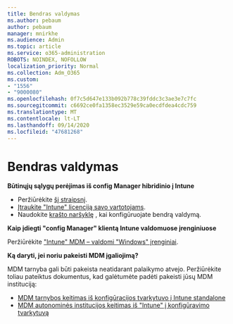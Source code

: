 ```yaml
---
title: Bendras valdymas
ms.author: pebaum
author: pebaum
manager: mnirkhe
ms.audience: Admin
ms.topic: article
ms.service: o365-administration
ROBOTS: NOINDEX, NOFOLLOW
localization_priority: Normal
ms.collection: Adm_O365
ms.custom:
- "1556"
- "9000080"
ms.openlocfilehash: 0f7c5d647e133b092b778c39fddc3c3ae3e7c7fc
ms.sourcegitcommit: c6692ce0fa1358ec3529e59ca0ecdfdea4cdc759
ms.translationtype: MT
ms.contentlocale: lt-LT
ms.lasthandoff: 09/14/2020
ms.locfileid: "47681268"
---
```

# <a name="co-management"></a>Bendras valdymas

**Būtinųjų sąlygų perėjimas iš config Manager hibridinio į Intune**

- Peržiūrėkite [šį straipsnį](https://docs.microsoft.com/configmgr/mdm/deploy-use/migrate-hybridmdm-to-intunesa).
- [Įtraukite "Intune" licenciją savo vartotojams](https://docs.microsoft.com/intune/licenses-assign).
- Naudokite [krašto naršyklę](https://www.microsoft.com/windows/microsoft-edge) , kai konfigūruojate bendrą valdymą.

**Kaip įdiegti "config Manager" klientą Intune valdomuose įrenginiuose**

Peržiūrėkite ["Intune" MDM – valdomi "Windows" įrenginiai](https://docs.microsoft.com/configmgr/core/clients/deploy/deploy-clients-to-windows-computers#bkmk_mdm).

**Ką daryti, jei noriu pakeisti MDM įgaliojimą?**

MDM tarnyba gali būti pakeista neatidarant palaikymo atvejo. Peržiūrėkite toliau pateiktus dokumentus, kad galėtumėte padėti pakeisti jūsų MDM instituciją:

- [MDM tarnybos keitimas iš konfigūracijos tvarkytuvo į Intune standalone](https://docs.microsoft.com/configmgr/mdm/deploy-use/migrate-change-mdm-authority)
- [MDM autonominės institucijos keitimas iš "Intune" į konfigūravimo tvarkytuvą](https://docs.microsoft.com/configmgr/mdm/deploy-use/change-mdm-authority)
